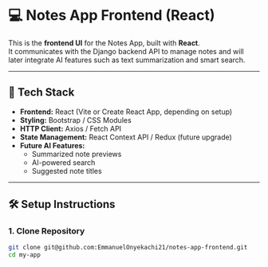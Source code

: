 # 💻 Notes App Frontend (React)

This is the **frontend UI** for the Notes App, built with **React**.  
It communicates with the Django backend API to manage notes and will later integrate AI features such as text summarization and smart search.

---

## 🚀 Tech Stack
- **Frontend:** React (Vite or Create React App, depending on setup)
- **Styling:** Bootstrap / CSS Modules
- **HTTP Client:** Axios / Fetch API
- **State Management:** React Context API / Redux (future upgrade)
- **Future AI Features:** 
  - Summarized note previews  
  - AI-powered search  
  - Suggested note titles  

---

## 🛠️ Setup Instructions

### 1. Clone Repository
```bash
git clone git@github.com:EmmanuelOnyekachi21/notes-app-frontend.git
cd my-app
